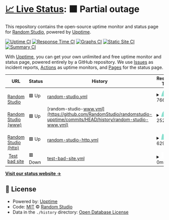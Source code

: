 # [📈 Live Status](https://status.random.studio): <!--live status--> **🟧 Partial outage**

This repository contains the open-source uptime monitor and status page for [Random Studio](https://random.studio), powered by [Upptime](https://github.com/upptime/upptime).

[![Uptime CI](https://github.com/RandomStudio/randomstudio-upptime/workflows/Uptime%20CI/badge.svg)](https://github.com/RandomStudio/randomstudio-upptime/actions?query=workflow%3A%22Uptime+CI%22)
[![Response Time CI](https://github.com/RandomStudio/randomstudio-upptime/workflows/Response%20Time%20CI/badge.svg)](https://github.com/RandomStudio/randomstudio-upptime/actions?query=workflow%3A%22Response+Time+CI%22)
[![Graphs CI](https://github.com/RandomStudio/randomstudio-upptime/workflows/Graphs%20CI/badge.svg)](https://github.com/RandomStudio/randomstudio-upptime/actions?query=workflow%3A%22Graphs+CI%22)
[![Static Site CI](https://github.com/RandomStudio/randomstudio-upptime/workflows/Static%20Site%20CI/badge.svg)](https://github.com/RandomStudio/randomstudio-upptime/actions?query=workflow%3A%22Static+Site+CI%22)
[![Summary CI](https://github.com/RandomStudio/randomstudio-upptime/workflows/Summary%20CI/badge.svg)](https://github.com/RandomStudio/randomstudio-upptime/actions?query=workflow%3A%22Summary+CI%22)

With [Upptime](https://upptime.js.org), you can get your own unlimited and free uptime monitor and status page, powered entirely by a GitHub repository. We use [Issues](https://github.com/RandomStudio/randomstudio-upptime/issues) as incident reports, [Actions](https://github.com/RandomStudio/randomstudio-upptime/actions) as uptime monitors, and [Pages](https://status.random.studio) for the status page.

<!--start: status pages-->
<!-- This summary is generated by Upptime (https://github.com/upptime/upptime) -->
<!-- Do not edit this manually, your changes will be overwritten -->
<!-- prettier-ignore -->
| URL | Status | History | Response Time | Uptime |
| --- | ------ | ------- | ------------- | ------ |
| <img alt="" src="https://icons.duckduckgo.com/ip3/random.studio.ico" height="13"> [Random Studio](https://random.studio) | 🟩 Up | [random-studio.yml](https://github.com/RandomStudio/randomstudio-upptime/commits/HEAD/history/random-studio.yml) | <details><summary><img alt="Response time graph" src="./graphs/random-studio/response-time-week.png" height="20"> 766ms</summary><br><a href="https://status.random.studio/history/random-studio"><img alt="Response time 834" src="https://img.shields.io/endpoint?url=https%3A%2F%2Fraw.githubusercontent.com%2FRandomStudio%2Frandomstudio-upptime%2FHEAD%2Fapi%2Frandom-studio%2Fresponse-time.json"></a><br><a href="https://status.random.studio/history/random-studio"><img alt="24-hour response time 933" src="https://img.shields.io/endpoint?url=https%3A%2F%2Fraw.githubusercontent.com%2FRandomStudio%2Frandomstudio-upptime%2FHEAD%2Fapi%2Frandom-studio%2Fresponse-time-day.json"></a><br><a href="https://status.random.studio/history/random-studio"><img alt="7-day response time 766" src="https://img.shields.io/endpoint?url=https%3A%2F%2Fraw.githubusercontent.com%2FRandomStudio%2Frandomstudio-upptime%2FHEAD%2Fapi%2Frandom-studio%2Fresponse-time-week.json"></a><br><a href="https://status.random.studio/history/random-studio"><img alt="30-day response time 804" src="https://img.shields.io/endpoint?url=https%3A%2F%2Fraw.githubusercontent.com%2FRandomStudio%2Frandomstudio-upptime%2FHEAD%2Fapi%2Frandom-studio%2Fresponse-time-month.json"></a><br><a href="https://status.random.studio/history/random-studio"><img alt="1-year response time 834" src="https://img.shields.io/endpoint?url=https%3A%2F%2Fraw.githubusercontent.com%2FRandomStudio%2Frandomstudio-upptime%2FHEAD%2Fapi%2Frandom-studio%2Fresponse-time-year.json"></a></details> | <details><summary><a href="https://status.random.studio/history/random-studio">100.00%</a></summary><a href="https://status.random.studio/history/random-studio"><img alt="All-time uptime 100.00%" src="https://img.shields.io/endpoint?url=https%3A%2F%2Fraw.githubusercontent.com%2FRandomStudio%2Frandomstudio-upptime%2FHEAD%2Fapi%2Frandom-studio%2Fuptime.json"></a><br><a href="https://status.random.studio/history/random-studio"><img alt="24-hour uptime 100.00%" src="https://img.shields.io/endpoint?url=https%3A%2F%2Fraw.githubusercontent.com%2FRandomStudio%2Frandomstudio-upptime%2FHEAD%2Fapi%2Frandom-studio%2Fuptime-day.json"></a><br><a href="https://status.random.studio/history/random-studio"><img alt="7-day uptime 100.00%" src="https://img.shields.io/endpoint?url=https%3A%2F%2Fraw.githubusercontent.com%2FRandomStudio%2Frandomstudio-upptime%2FHEAD%2Fapi%2Frandom-studio%2Fuptime-week.json"></a><br><a href="https://status.random.studio/history/random-studio"><img alt="30-day uptime 100.00%" src="https://img.shields.io/endpoint?url=https%3A%2F%2Fraw.githubusercontent.com%2FRandomStudio%2Frandomstudio-upptime%2FHEAD%2Fapi%2Frandom-studio%2Fuptime-month.json"></a><br><a href="https://status.random.studio/history/random-studio"><img alt="1-year uptime 100.00%" src="https://img.shields.io/endpoint?url=https%3A%2F%2Fraw.githubusercontent.com%2FRandomStudio%2Frandomstudio-upptime%2FHEAD%2Fapi%2Frandom-studio%2Fuptime-year.json"></a></details>
| <img alt="" src="https://icons.duckduckgo.com/ip3/random.studio.ico" height="13"> [Random Studio (www)](https://random.studio) | 🟩 Up | [random-studio-www.yml](https://github.com/RandomStudio/randomstudio-upptime/commits/HEAD/history/random-studio-www.yml) | <details><summary><img alt="Response time graph" src="./graphs/random-studio-www/response-time-week.png" height="20"> 252ms</summary><br><a href="https://status.random.studio/history/random-studio-www"><img alt="Response time 233" src="https://img.shields.io/endpoint?url=https%3A%2F%2Fraw.githubusercontent.com%2FRandomStudio%2Frandomstudio-upptime%2FHEAD%2Fapi%2Frandom-studio-www%2Fresponse-time.json"></a><br><a href="https://status.random.studio/history/random-studio-www"><img alt="24-hour response time 302" src="https://img.shields.io/endpoint?url=https%3A%2F%2Fraw.githubusercontent.com%2FRandomStudio%2Frandomstudio-upptime%2FHEAD%2Fapi%2Frandom-studio-www%2Fresponse-time-day.json"></a><br><a href="https://status.random.studio/history/random-studio-www"><img alt="7-day response time 252" src="https://img.shields.io/endpoint?url=https%3A%2F%2Fraw.githubusercontent.com%2FRandomStudio%2Frandomstudio-upptime%2FHEAD%2Fapi%2Frandom-studio-www%2Fresponse-time-week.json"></a><br><a href="https://status.random.studio/history/random-studio-www"><img alt="30-day response time 231" src="https://img.shields.io/endpoint?url=https%3A%2F%2Fraw.githubusercontent.com%2FRandomStudio%2Frandomstudio-upptime%2FHEAD%2Fapi%2Frandom-studio-www%2Fresponse-time-month.json"></a><br><a href="https://status.random.studio/history/random-studio-www"><img alt="1-year response time 233" src="https://img.shields.io/endpoint?url=https%3A%2F%2Fraw.githubusercontent.com%2FRandomStudio%2Frandomstudio-upptime%2FHEAD%2Fapi%2Frandom-studio-www%2Fresponse-time-year.json"></a></details> | <details><summary><a href="https://status.random.studio/history/random-studio-www">100.00%</a></summary><a href="https://status.random.studio/history/random-studio-www"><img alt="All-time uptime 100.00%" src="https://img.shields.io/endpoint?url=https%3A%2F%2Fraw.githubusercontent.com%2FRandomStudio%2Frandomstudio-upptime%2FHEAD%2Fapi%2Frandom-studio-www%2Fuptime.json"></a><br><a href="https://status.random.studio/history/random-studio-www"><img alt="24-hour uptime 100.00%" src="https://img.shields.io/endpoint?url=https%3A%2F%2Fraw.githubusercontent.com%2FRandomStudio%2Frandomstudio-upptime%2FHEAD%2Fapi%2Frandom-studio-www%2Fuptime-day.json"></a><br><a href="https://status.random.studio/history/random-studio-www"><img alt="7-day uptime 100.00%" src="https://img.shields.io/endpoint?url=https%3A%2F%2Fraw.githubusercontent.com%2FRandomStudio%2Frandomstudio-upptime%2FHEAD%2Fapi%2Frandom-studio-www%2Fuptime-week.json"></a><br><a href="https://status.random.studio/history/random-studio-www"><img alt="30-day uptime 100.00%" src="https://img.shields.io/endpoint?url=https%3A%2F%2Fraw.githubusercontent.com%2FRandomStudio%2Frandomstudio-upptime%2FHEAD%2Fapi%2Frandom-studio-www%2Fuptime-month.json"></a><br><a href="https://status.random.studio/history/random-studio-www"><img alt="1-year uptime 100.00%" src="https://img.shields.io/endpoint?url=https%3A%2F%2Fraw.githubusercontent.com%2FRandomStudio%2Frandomstudio-upptime%2FHEAD%2Fapi%2Frandom-studio-www%2Fuptime-year.json"></a></details>
| <img alt="" src="https://icons.duckduckgo.com/ip3/random.studio.ico" height="13"> [Random Studio (http)](http://random.studio) | 🟩 Up | [random-studio-http.yml](https://github.com/RandomStudio/randomstudio-upptime/commits/HEAD/history/random-studio-http.yml) | <details><summary><img alt="Response time graph" src="./graphs/random-studio-http/response-time-week.png" height="20"> 629ms</summary><br><a href="https://status.random.studio/history/random-studio-http"><img alt="Response time 636" src="https://img.shields.io/endpoint?url=https%3A%2F%2Fraw.githubusercontent.com%2FRandomStudio%2Frandomstudio-upptime%2FHEAD%2Fapi%2Frandom-studio-http%2Fresponse-time.json"></a><br><a href="https://status.random.studio/history/random-studio-http"><img alt="24-hour response time 622" src="https://img.shields.io/endpoint?url=https%3A%2F%2Fraw.githubusercontent.com%2FRandomStudio%2Frandomstudio-upptime%2FHEAD%2Fapi%2Frandom-studio-http%2Fresponse-time-day.json"></a><br><a href="https://status.random.studio/history/random-studio-http"><img alt="7-day response time 629" src="https://img.shields.io/endpoint?url=https%3A%2F%2Fraw.githubusercontent.com%2FRandomStudio%2Frandomstudio-upptime%2FHEAD%2Fapi%2Frandom-studio-http%2Fresponse-time-week.json"></a><br><a href="https://status.random.studio/history/random-studio-http"><img alt="30-day response time 605" src="https://img.shields.io/endpoint?url=https%3A%2F%2Fraw.githubusercontent.com%2FRandomStudio%2Frandomstudio-upptime%2FHEAD%2Fapi%2Frandom-studio-http%2Fresponse-time-month.json"></a><br><a href="https://status.random.studio/history/random-studio-http"><img alt="1-year response time 636" src="https://img.shields.io/endpoint?url=https%3A%2F%2Fraw.githubusercontent.com%2FRandomStudio%2Frandomstudio-upptime%2FHEAD%2Fapi%2Frandom-studio-http%2Fresponse-time-year.json"></a></details> | <details><summary><a href="https://status.random.studio/history/random-studio-http">100.00%</a></summary><a href="https://status.random.studio/history/random-studio-http"><img alt="All-time uptime 100.00%" src="https://img.shields.io/endpoint?url=https%3A%2F%2Fraw.githubusercontent.com%2FRandomStudio%2Frandomstudio-upptime%2FHEAD%2Fapi%2Frandom-studio-http%2Fuptime.json"></a><br><a href="https://status.random.studio/history/random-studio-http"><img alt="24-hour uptime 100.00%" src="https://img.shields.io/endpoint?url=https%3A%2F%2Fraw.githubusercontent.com%2FRandomStudio%2Frandomstudio-upptime%2FHEAD%2Fapi%2Frandom-studio-http%2Fuptime-day.json"></a><br><a href="https://status.random.studio/history/random-studio-http"><img alt="7-day uptime 100.00%" src="https://img.shields.io/endpoint?url=https%3A%2F%2Fraw.githubusercontent.com%2FRandomStudio%2Frandomstudio-upptime%2FHEAD%2Fapi%2Frandom-studio-http%2Fuptime-week.json"></a><br><a href="https://status.random.studio/history/random-studio-http"><img alt="30-day uptime 100.00%" src="https://img.shields.io/endpoint?url=https%3A%2F%2Fraw.githubusercontent.com%2FRandomStudio%2Frandomstudio-upptime%2FHEAD%2Fapi%2Frandom-studio-http%2Fuptime-month.json"></a><br><a href="https://status.random.studio/history/random-studio-http"><img alt="1-year uptime 100.00%" src="https://img.shields.io/endpoint?url=https%3A%2F%2Fraw.githubusercontent.com%2FRandomStudio%2Frandomstudio-upptime%2FHEAD%2Fapi%2Frandom-studio-http%2Fuptime-year.json"></a></details>
| <img alt="" src="https://icons.duckduckgo.com/ip3/random.studiof.ico" height="13"> [Test bad site](http://random.studiof) | 🟥 Down | [test-bad-site.yml](https://github.com/RandomStudio/randomstudio-upptime/commits/HEAD/history/test-bad-site.yml) | <details><summary><img alt="Response time graph" src="./graphs/test-bad-site/response-time-week.png" height="20"> 0ms</summary><br><a href="https://status.random.studio/history/test-bad-site"><img alt="Response time 0" src="https://img.shields.io/endpoint?url=https%3A%2F%2Fraw.githubusercontent.com%2FRandomStudio%2Frandomstudio-upptime%2FHEAD%2Fapi%2Ftest-bad-site%2Fresponse-time.json"></a><br><a href="https://status.random.studio/history/test-bad-site"><img alt="24-hour response time 0" src="https://img.shields.io/endpoint?url=https%3A%2F%2Fraw.githubusercontent.com%2FRandomStudio%2Frandomstudio-upptime%2FHEAD%2Fapi%2Ftest-bad-site%2Fresponse-time-day.json"></a><br><a href="https://status.random.studio/history/test-bad-site"><img alt="7-day response time 0" src="https://img.shields.io/endpoint?url=https%3A%2F%2Fraw.githubusercontent.com%2FRandomStudio%2Frandomstudio-upptime%2FHEAD%2Fapi%2Ftest-bad-site%2Fresponse-time-week.json"></a><br><a href="https://status.random.studio/history/test-bad-site"><img alt="30-day response time 0" src="https://img.shields.io/endpoint?url=https%3A%2F%2Fraw.githubusercontent.com%2FRandomStudio%2Frandomstudio-upptime%2FHEAD%2Fapi%2Ftest-bad-site%2Fresponse-time-month.json"></a><br><a href="https://status.random.studio/history/test-bad-site"><img alt="1-year response time 0" src="https://img.shields.io/endpoint?url=https%3A%2F%2Fraw.githubusercontent.com%2FRandomStudio%2Frandomstudio-upptime%2FHEAD%2Fapi%2Ftest-bad-site%2Fresponse-time-year.json"></a></details> | <details><summary><a href="https://status.random.studio/history/test-bad-site">0.00%</a></summary><a href="https://status.random.studio/history/test-bad-site"><img alt="All-time uptime 0.00%" src="https://img.shields.io/endpoint?url=https%3A%2F%2Fraw.githubusercontent.com%2FRandomStudio%2Frandomstudio-upptime%2FHEAD%2Fapi%2Ftest-bad-site%2Fuptime.json"></a><br><a href="https://status.random.studio/history/test-bad-site"><img alt="24-hour uptime 0.00%" src="https://img.shields.io/endpoint?url=https%3A%2F%2Fraw.githubusercontent.com%2FRandomStudio%2Frandomstudio-upptime%2FHEAD%2Fapi%2Ftest-bad-site%2Fuptime-day.json"></a><br><a href="https://status.random.studio/history/test-bad-site"><img alt="7-day uptime 0.00%" src="https://img.shields.io/endpoint?url=https%3A%2F%2Fraw.githubusercontent.com%2FRandomStudio%2Frandomstudio-upptime%2FHEAD%2Fapi%2Ftest-bad-site%2Fuptime-week.json"></a><br><a href="https://status.random.studio/history/test-bad-site"><img alt="30-day uptime 1.38%" src="https://img.shields.io/endpoint?url=https%3A%2F%2Fraw.githubusercontent.com%2FRandomStudio%2Frandomstudio-upptime%2FHEAD%2Fapi%2Ftest-bad-site%2Fuptime-month.json"></a><br><a href="https://status.random.studio/history/test-bad-site"><img alt="1-year uptime 0.00%" src="https://img.shields.io/endpoint?url=https%3A%2F%2Fraw.githubusercontent.com%2FRandomStudio%2Frandomstudio-upptime%2FHEAD%2Fapi%2Ftest-bad-site%2Fuptime-year.json"></a></details>

<!--end: status pages-->

[**Visit our status website →**](https://status.random.studio)

## 📄 License

- Powered by: [Upptime](https://github.com/upptime/upptime)
- Code: [MIT](./LICENSE) © [Random Studio](https://random.studio)
- Data in the `./history` directory: [Open Database License](https://opendatacommons.org/licenses/odbl/1-0/)
